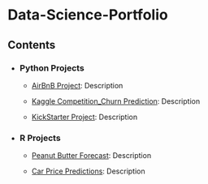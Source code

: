 # Data-Science-Portfolio

## Contents

- ### Python Projects

	- [AirBnB Project](https://github.com/Rwoot14/Data-Science-Portfolio/blob/master/AirBnB%20Project/AirBnB%20Project.ipynb): Description
  
  - [Kaggle Competition_Churn Prediction](https://github.com/Rwoot14/Data-Science-Portfolio/tree/master/Kaggle%20Competition_Churn%20Prediction%20): Description
  
  - [KickStarter Project](https://github.com/Rwoot14/Data-Science-Portfolio/tree/master/KickStarter%20Project): Description
  
- ### R Projects

  - [Peanut Butter Forecast](https://rpubs.com/rwoot14/ga2_draft): Description
  
  - [Car Price Predictions](https://rpubs.com/rwoot14/ga2_draft): Description
